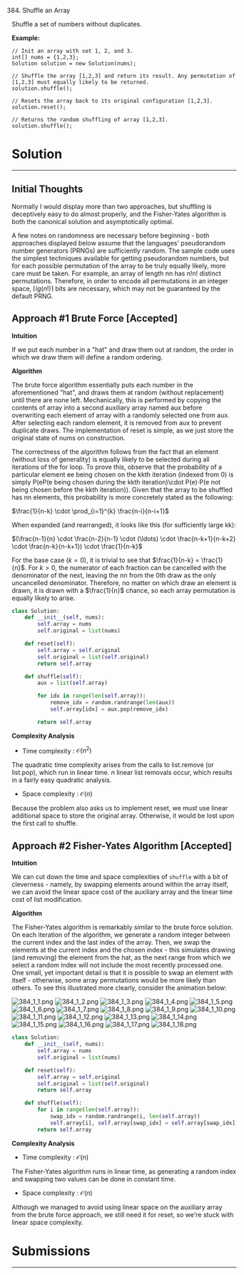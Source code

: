 384. Shuffle an Array

Shuffle a set of numbers without duplicates.

**Example:**
```
// Init an array with set 1, 2, and 3.
int[] nums = {1,2,3};
Solution solution = new Solution(nums);

// Shuffle the array [1,2,3] and return its result. Any permutation of [1,2,3] must equally likely to be returned.
solution.shuffle();

// Resets the array back to its original configuration [1,2,3].
solution.reset();

// Returns the random shuffling of array [1,2,3].
solution.shuffle();
```

# Solution
---
## Initial Thoughts
Normally I would display more than two approaches, but shuffling is deceptively easy to do almost properly, and the Fisher-Yates algorithm is both the canonical solution and asymptotically optimal.

A few notes on randomness are necessary before beginning - both approaches displayed below assume that the languages' pseudorandom number generators (PRNGs) are sufficiently random. The sample code uses the simplest techniques available for getting pseudorandom numbers, but for each possible permutation of the array to be truly equally likely, more care must be taken. For example, an array of length nn has n!n! distinct permutations. Therefore, in order to encode all permutations in an integer space, $\lceil lg(n!)\rceil$ bits are necessary, which may not be guaranteed by the default PRNG.

## Approach #1 Brute Force [Accepted]
**Intuition**

If we put each number in a "hat" and draw them out at random, the order in which we draw them will define a random ordering.

**Algorithm**

The brute force algorithm essentially puts each number in the aforementioned "hat", and draws them at random (without replacement) until there are none left. Mechanically, this is performed by copying the contents of array into a second auxiliary array named aux before overwriting each element of array with a randomly selected one from aux. After selecting each random element, it is removed from aux to prevent duplicate draws. The implementation of reset is simple, as we just store the original state of nums on construction.

The correctness of the algorithm follows from the fact that an element (without loss of generality) is equally likely to be selected during all iterations of the for loop. To prove this, observe that the probability of a particular element ee being chosen on the kkth iteration (indexed from 0) is simply P(eP(e being chosen during the kkth iteration)\cdot P(e)⋅P(e not being chosen before the kkth iteration)). Given that the array to be shuffled has nn elements, this probability is more concretely stated as the following:

$\frac{1}{n-k} \cdot \prod_{i=1}^{k} \frac{n-i}{n-i+1}$
 

When expanded (and rearranged), it looks like this (for sufficiently large kk):

$(\frac{n-1}{n} \cdot \frac{n-2}{n-1} \cdot (\ldots) \cdot \frac{n-k+1}{n-k+2} \cdot \frac{n-k}{n-k+1}) \cdot \frac{1}{n-k}$
 

For the base case ($k = 0$), it is trivial to see that $\frac{1}{n-k} = \frac{1}{n}$. For $k > 0$, the numerator of each fraction can be cancelled with the denominator of the next, leaving the nn from the 0th draw as the only uncancelled denominator. Therefore, no matter on which draw an element is drawn, it is drawn with a $\frac{1}{n}$ chance, so each array permutation is equally likely to arise.

```python
class Solution:
    def __init__(self, nums):
        self.array = nums
        self.original = list(nums)

    def reset(self):
        self.array = self.original
        self.original = list(self.original)
        return self.array

    def shuffle(self):
        aux = list(self.array)

        for idx in range(len(self.array)):
            remove_idx = random.randrange(len(aux))
            self.array[idx] = aux.pop(remove_idx)

        return self.array
```

**Complexity Analysis**

* Time complexity : $\mathcal{O}(n^2)$

The quadratic time complexity arises from the calls to list.remove (or list.pop), which run in linear time. $n$ linear list removals occur, which results in a fairly easy quadratic analysis.

* Space complexity : $\mathcal{O}(n)$

Because the problem also asks us to implement reset, we must use linear additional space to store the original array. Otherwise, it would be lost upon the first call to shuffle.

## Approach #2 Fisher-Yates Algorithm [Accepted]
**Intuition**

We can cut down the time and space complexities of `shuffle` with a bit of cleverness - namely, by swapping elements around within the array itself, we can avoid the linear space cost of the auxiliary array and the linear time cost of list modification.

**Algorithm**

The Fisher-Yates algorithm is remarkably similar to the brute force solution. On each iteration of the algorithm, we generate a random integer between the current index and the last index of the array. Then, we swap the elements at the current index and the chosen index - this simulates drawing (and removing) the element from the hat, as the next range from which we select a random index will not include the most recently processed one. One small, yet important detail is that it is possible to swap an element with itself - otherwise, some array permutations would be more likely than others. To see this illustrated more clearly, consider the animation below:

![384_1_1.png](img/384_1_1.png)
![384_1_2.png](img/384_1_2.png)
![384_1_3.png](img/384_1_3.png)
![384_1_4.png](img/384_1_4.png)
![384_1_5.png](img/384_1_5.png)
![384_1_6.png](img/384_1_6.png)
![384_1_7.png](img/384_1_7.png)
![384_1_8.png](img/384_1_8.png)
![384_1_9.png](img/384_1_9.png)
![384_1_10.png](img/384_1_10.png)
![384_1_11.png](img/384_1_11.png)
![384_1_12.png](img/384_1_12.png)
![384_1_13.png](img/384_1_13.png)
![384_1_14.png](img/384_1_14.png)
![384_1_15.png](img/384_1_15.png)
![384_1_16.png](img/384_1_16.png)
![384_1_17.png](img/384_1_17.png)
![384_1_18.png](img/384_1_18.png)

```python
class Solution:
    def __init__(self, nums):
        self.array = nums
        self.original = list(nums)

    def reset(self):
        self.array = self.original
        self.original = list(self.original)
        return self.array

    def shuffle(self):
        for i in range(len(self.array)):
            swap_idx = random.randrange(i, len(self.array))
            self.array[i], self.array[swap_idx] = self.array[swap_idx], self.array[i]
        return self.array
```

**Complexity Analysis**

* Time complexity : $\mathcal{O}(n)$

The Fisher-Yates algorithm runs in linear time, as generating a random index and swapping two values can be done in constant time.

* Space complexity : $\mathcal{O}(n)$

Although we managed to avoid using linear space on the auxiliary array from the brute force approach, we still need it for reset, so we're stuck with linear space complexity.

# Submissions
---
